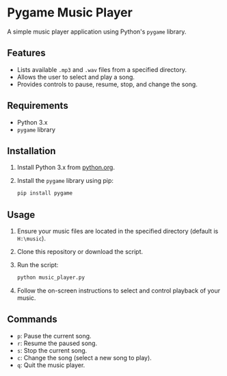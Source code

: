 # Pygame Music Player

A simple music player application using Python's `pygame` library.

## Features

- Lists available `.mp3` and `.wav` files from a specified directory.
- Allows the user to select and play a song.
- Provides controls to pause, resume, stop, and change the song.

## Requirements

- Python 3.x
- `pygame` library

## Installation

1. Install Python 3.x from [python.org](https://www.python.org/).
2. Install the `pygame` library using pip:

    ```bash
    pip install pygame
    ```

## Usage

1. Ensure your music files are located in the specified directory (default is `H:\music`).
2. Clone this repository or download the script.
3. Run the script:

    ```bash
    python music_player.py
    ```

4. Follow the on-screen instructions to select and control playback of your music.

## Commands

- `p`: Pause the current song.
- `r`: Resume the paused song.
- `s`: Stop the current song.
- `c`: Change the song (select a new song to play).
- `q`: Quit the music player.
